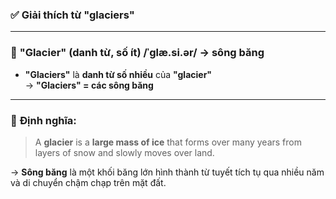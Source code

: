 ### ✅ **Giải thích từ "glaciers"**

---

### 🔹 **"Glacier"** (danh từ, số ít) /ˈɡlæ.si.ər/ → **sông băng**

- **"Glaciers"** là **danh từ số nhiều** của **"glacier"**  
    → **"Glaciers" = các sông băng**
    

---

### 📘 **Định nghĩa:**

> A **glacier** is a **large mass of ice** that forms over many years from layers of snow and slowly moves over land.

→ **Sông băng** là một khối băng lớn hình thành từ tuyết tích tụ qua nhiều năm và di chuyển chậm chạp trên mặt đất.